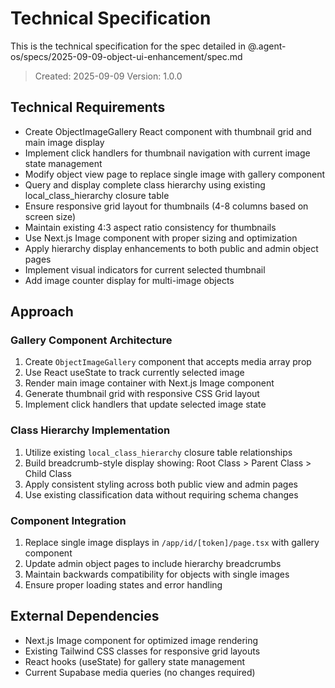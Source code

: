 # Technical Specification

This is the technical specification for the spec detailed in @.agent-os/specs/2025-09-09-object-ui-enhancement/spec.md

> Created: 2025-09-09
> Version: 1.0.0

## Technical Requirements

- Create ObjectImageGallery React component with thumbnail grid and main image display
- Implement click handlers for thumbnail navigation with current image state management
- Modify object view page to replace single image with gallery component
- Query and display complete class hierarchy using existing local_class_hierarchy closure table
- Ensure responsive grid layout for thumbnails (4-8 columns based on screen size)
- Maintain existing 4:3 aspect ratio consistency for thumbnails
- Use Next.js Image component with proper sizing and optimization
- Apply hierarchy display enhancements to both public and admin object pages
- Implement visual indicators for current selected thumbnail
- Add image counter display for multi-image objects

## Approach

### Gallery Component Architecture
1. Create `ObjectImageGallery` component that accepts media array prop
2. Use React useState to track currently selected image
3. Render main image container with Next.js Image component
4. Generate thumbnail grid with responsive CSS Grid layout
5. Implement click handlers that update selected image state

### Class Hierarchy Implementation
1. Utilize existing `local_class_hierarchy` closure table relationships
2. Build breadcrumb-style display showing: Root Class > Parent Class > Child Class
3. Apply consistent styling across both public view and admin pages
4. Use existing classification data without requiring schema changes

### Component Integration
1. Replace single image displays in `/app/id/[token]/page.tsx` with gallery component
2. Update admin object pages to include hierarchy breadcrumbs
3. Maintain backwards compatibility for objects with single images
4. Ensure proper loading states and error handling

## External Dependencies

- Next.js Image component for optimized image rendering
- Existing Tailwind CSS classes for responsive grid layouts
- React hooks (useState) for gallery state management
- Current Supabase media queries (no changes required)